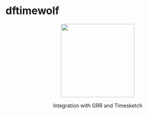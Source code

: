 # dftimewolf

<p align="center">
<img src="https://cloud.githubusercontent.com/assets/13300571/17257013/0065185c-5575-11e6-957d-5e662ec78d8c.png" width="200"/>

<p align="center">
Integration with GRR and Timesketch
